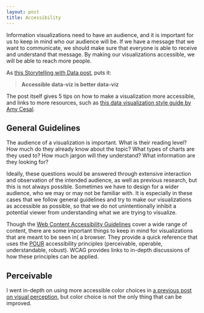 ```yaml
---
layout: post
title: Accessibility
---
```

Information visualizations need to have an audience, and it is important for us to keep in mind who our audience will be. If we have a message that we want to communicate, we should make sure that everyone is able to receive and understand that message. By making our visualizations accessible, we will be able to reach more people.

As [this Storytelling with Data post](http://www.storytellingwithdata.com/blog/2018/6/26/accessible-data-viz-is-better-data-viz), puts it:
> **Accessible data-viz is better data-viz**

The post itself gives 5 tips on how to make a visualization more accessible, and links to more resources, such as [this data visualization style guide by Amy Cesal](https://cfpb.github.io/design-manual/data-visualization/data-visualization.html).

## General Guidelines
The audience of a visualization is important. What is their reading level? How much do they already know about the topic? What types of charts are they used to? How much jargon will they understand? What information are they looking for? 

Ideally, these questions would be answered through extensive interaction and observation of the intended audience, as well as previous research, but this is not always possible. Sometimes we have to design for a wider audience, who we may or may not be familiar with. It is especially in these cases that we follow general guidelines and try to make our visualizations as accessible as possible, so that we do not unintentionally inhibit a potential viewer from understanding what we are trying to visualize.

Though the [Web Content Accessibility Guidelines](https://www.w3.org/WAI/standards-guidelines/wcag/) cover a wide range of content, there are some important things to keep in mind for visualizations that are meant to be seen in( a browser. They provide a quick reference that uses the [POUR](http://www.dynamit.com/accessibility-principles/) accessibility principles (perceivable, operable, understandable, robust). WCAG provides links to in-depth discussions of how these principles can be applied.

## Perceivable
I went in-depth on using more accessible color choices in [a previous post on visual perception]({{site.baseurl}}/2018/09/17/visualperception/), but color choice is not the only thing that can be improved.
